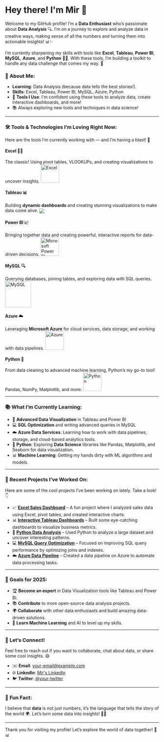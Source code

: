 # Hey there! I'm **Mir** 👋

Welcome to my GitHub profile! I’m a **Data Enthusiast** who’s passionate about **Data Analysis** 🔍. I’m on a journey to explore and analyze data in creative ways, making sense of all the numbers and turning them into actionable insights! 📊✨

I’m currently sharpening my skills with tools like **Excel**, **Tableau**, **Power BI**, **MySQL**, **Azure**, and **Python** 🧑‍💻. With these tools, I’m building a toolkit to handle any data challenge that comes my way. 💪

### 🚀 **About Me**:
- **Learning**: Data Analysis (because data tells the best stories!).
- **Skills**: Excel, Tableau, Power BI, MySQL, Azure, Python
- 🔧 **Tools I Use**: I'm confident using these tools to analyze data, create interactive dashboards, and more!
- 📚 Always exploring new tools and techniques in data science!

---

### 🛠 **Tools & Technologies I’m Loving Right Now**:
Here are the tools I’m currently working with — and I’m having a blast! 🚀

#### **Excel** 🧑‍💼
The classic! Using pivot tables, VLOOKUPs, and creating visualizations to uncover insights.
<a href="#" target="_blank"> <img src="https://upload.wikimedia.org/wikipedia/commons/thumb/3/34/Microsoft_Office_Excel_%282019%E2%80%93present%29.svg/512px-Microsoft_Office_Excel_%282019%E2%80%93present%29.svg.png" alt="Excel" height="60"/> </a>

#### **Tableau** 📊
Building **dynamic dashboards** and creating stunning visualizations to make data come alive.
<img align="center" src="https://img.shields.io/badge/-Tableau-1e376b?style=for-the-badge&logo=tableau&logoColor=white"  />

#### **Power BI** 📈
Bringing together data and creating powerful, interactive reports for data-driven decisions.
<a href="#" target="_blank"> <img src="https://insightsoftware.com/wp-content/uploads/2018/03/blog-microsoft-power-bi-solid-color.jpg" alt="Microsoft Power BI" height="60"/> </a>

#### **MySQL** 🔍
Querying databases, joining tables, and exploring data with SQL queries.
<a href="#" target="_blank"> <img src="https://www.mysql.com/common/logos/logo-mysql-170x115.png" alt="MySQL" height="85"/> </a>

#### **Azure** ☁️
Leveraging **Microsoft Azure** for cloud services, data storage, and working with data pipelines.
<a href="#" target="_blank"> <img src="https://upload.wikimedia.org/wikipedia/commons/thumb/a/a8/Microsoft_Azure_Logo.svg/187px-Microsoft_Azure_Logo.svg.png" alt="Azure" height="60"/> </a>

#### **Python** 🐍
From data cleaning to advanced machine learning, Python’s my go-to tool! Pandas, NumPy, Matplotlib, and more.
<a href="#"> <img src="https://www.python.org/static/community_logos/python-logo.png" alt="Python" height="60"/> </a>
 

---

### 📚 **What I’m Currently Learning**:
- 🚀 **Advanced Data Visualization** in Tableau and Power BI
- 💻 **SQL Optimization** and writing advanced queries in MySQL
- ☁️ **Azure Data Services**: Learning how to work with data pipelines, storage, and cloud-based analytics tools.
- 🐍 **Python**: Exploring **Data Science** libraries like Pandas, Matplotlib, and Seaborn for data visualization.
- 📊 **Machine Learning**: Getting my hands dirty with ML algorithms and models.

---

### 💼 **Recent Projects I’ve Worked On**:

Here are some of the cool projects I’ve been working on lately. Take a look! 👇

- 📈 **[Excel Sales Dashboard](https://github.com/Mir-Alam/Retail-sales-Dataset-analysis-using-excel.git)** – A fun project where I analyzed sales data using Excel, pivot tables, and created interactive charts.
- 📊 **[Interactive Tableau Dashboards](https://github.com/your-username/tableau-dashboards)** – Built some eye-catching dashboards to visualize business metrics.
- 🐍 **[Python Data Analysis](https://github.com/your-username/python-data-analysis)** – Used Python to analyze a large dataset and uncover interesting patterns.
- 💻 **[MySQL Query Optimization](https://github.com/your-username/mysql-query-optimization)** – Focused on improving SQL query performance by optimizing joins and indexes.
- ☁️ **[Azure Data Pipeline](https://github.com/your-username/azure-data-pipeline)** – Created a data pipeline on Azure to automate data processing tasks.

---

### 🌱 **Goals for 2025**:
- 🏆 **Become an expert** in Data Visualization tools like Tableau and Power BI.
- 📚 **Contribute** to more open-source data analysis projects.
- 🌍 **Collaborate** with other data enthusiasts and build amazing data-driven solutions.
- 🧠 **Learn Machine Learning** and AI to level up my skills.

---

### 💬 **Let’s Connect!**

Feel free to reach out if you want to collaborate, chat about data, or share some cool insights. 😄

- ✉️ **Email**: [your-email@example.com](mailto:your-email@example.com)
- 🌐 **LinkedIn**: [Mir's LinkedIn](https://www.linkedin.com/in/your-linkedin)
- 🐦 **Twitter**: [@your-twitter](https://twitter.com/your-twitter)

---

### 📌 **Fun Fact**:
I believe that **data** is not just numbers, it’s the language that tells the story of the world 🌍. Let’s turn some data into insights! 🧠✨

---

Thank you for visiting my profile! Let’s explore the world of data together! 🚀📊

